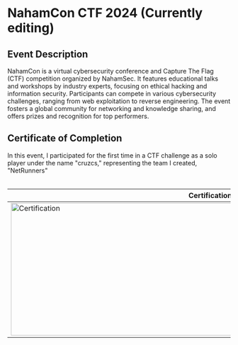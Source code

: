 <h1>NahamCon CTF 2024 (Currently editing)</h1>

<h2>Event Description</h2>
NahamCon is a virtual cybersecurity conference and Capture The Flag (CTF) competition organized by NahamSec. It features educational talks and workshops by industry experts, focusing on ethical hacking and information security. Participants can compete in various cybersecurity challenges, ranging from web exploitation to reverse engineering. The event fosters a global community for networking and knowledge sharing, and offers prizes and recognition for top performers. </br>


<h2>Certificate of Completion</h2>
In this event, I participated for the first time in a CTF challenge as a solo player under the name "cruzcs," representing the team I created, "NetRunners" </br>
<br>

<p align="center">

| Certification | Team Member |
|--------------------|--------------------|
| <img src="https://imgur.com/1Vq1BUF.png" title="Certification" alt="Certification" width="900" height="300"/> | <img src="https://imgur.com/uLcLZIX.png" title="Members" alt="Members" width="900" height="300"/> |
